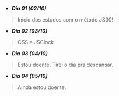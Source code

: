 - **_Dia 01 (02/10)_**
> Início dos estudos com o método JS30! 

- **_Dia 02 (03/10)_**
> CSS e JSClock

- **_Dia 03 (04/10)_**
> Estou doente. Tirei o dia pra descansar.

- **_Dia 04 (05/10)_**
> Ainda estou doente.